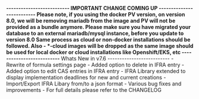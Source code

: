 <strong>
--------------------------
IMPORTANT CHANGE COMING UP
--------------------------
Please note, if you using the docker PV version, on version 8.0, 
we will be removing mariadb from the image and PV will not be provided as a bundle anymore.
Please make sure you have migrated your database to an external mariadb/mysql instance,
before you update to version 8.0
Same process as cloud or non-docker installations should be followed.
Also - *-cloud images will be dropped as the same image should be used for local docker or
cloud installations like Openshift/EKS, etc
--------------------------
</strong>
Whats New in v7.6
--------------------------
- Rewrite of formula settings page 
- Added option to delete in IFRA entry
- Added option to edit CAS entries in IFRA entry
- IFRA Library extended to display implementation deadlines for new and current creations
- Import/Export IFRA Libary from/to a json format
- Various bug fixes and improvements
- For full details please refer to the CHANGELOG
